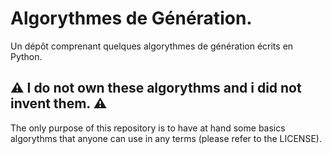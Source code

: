 # Algorythmes de Génération.
Un dépôt comprenant quelques algorythmes de génération écrits en Python.

## ⚠️ I do not own these algorythms and i did not invent them. ⚠️

The only purpose of this repository is to have at hand some basics algorythms that anyone can use in any terms (please refer to the LICENSE).
